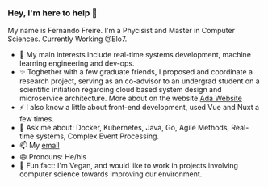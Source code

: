 ### Hey, I'm here to help 👋

My name is Fernando Freire. I'm a Phycisist and Master in Computer Sciences. Currently Working @Elo7.

- 🔭 My main interests include real-time systems development, machine learning engineering and dev-ops.
- ✨ Toghether with a few graduate friends, I proposed and coordinate a research project, serving as an co-advisor to an undergrad student on a scientific initiation regarding cloud based system design and microservice architecture. More about on the website [Ada Website](https://uclab.xyz/ada)
- ⚡ I also know a little about front-end development, used Vue and Nuxt a few times.
- 💬 Ask me about: Docker, Kubernetes, Java, Go, Agile Methods, Real-time systems, Complex Event Processing.
- 📫 My [email](fernando.scattone@alumni.usp.br)
- 😄 Pronouns: He/his
- 🌱  Fun fact: I'm Vegan, and would like to work in projects involving computer science towards improving our environment.




<!--
**Fernando-Freire/Fernando-Freire** is a ✨ _special_ ✨ repository because its `README.md` (this file) appears on your GitHub profile.
